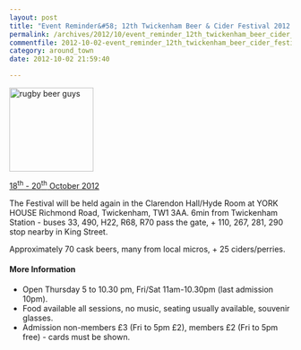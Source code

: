 ```yaml
---
layout: post
title: "Event Reminder&#58; 12th Twickenham Beer & Cider Festival 2012 - 18 to 20 October 2012"
permalink: /archives/2012/10/event_reminder_12th_twickenham_beer_cider_festival.html
commentfile: 2012-10-02-event_reminder_12th_twickenham_beer_cider_festival
category: around_town
date: 2012-10-02 21:59:40

---
```


<img src="/assets/images/2012/TBF12logo350.gif" alt="rugby beer guys"  width="150" class="photo right" />

[18<sup>th</sup> - 20<sup>th</sup> October 2012](https://stmargarets.london/event/fair/200705143621)

The Festival will be held again in the Clarendon Hall/Hyde Room at YORK HOUSE Richmond Road, Twickenham, TW1 3AA. 6min from Twickenham Station - buses 33, 490, H22, R68, R70 pass the gate, + 110, 267, 281, 290 stop nearby in King Street.

Approximately 70 cask beers, many from local micros, + 25 ciders/perries.

#### More Information

-   Open Thursday 5 to 10.30 pm, Fri/Sat 11am-10.30pm (last admission 10pm).
-   Food available all sessions, no music, seating usually available, souvenir glasses.
-   Admission non-members £3 (Fri to 5pm £2), members £2 (Fri to 5pm free) - cards must be shown.
